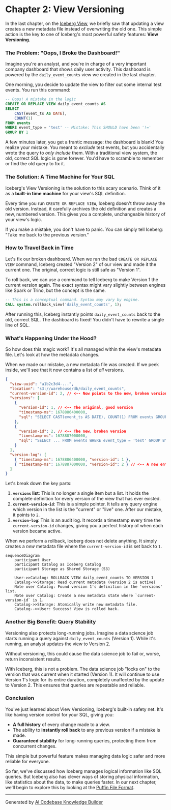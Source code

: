 # Chapter 2: View Versioning

In the last chapter, on the [Iceberg View](01_iceberg_view_.md), we briefly saw that updating a view creates a new metadata file instead of overwriting the old one. This simple action is the key to one of Iceberg's most powerful safety features: **View Versioning**.

### The Problem: "Oops, I Broke the Dashboard!"

Imagine you're an analyst, and you're in charge of a very important company dashboard that shows daily user activity. This dashboard is powered by the `daily_event_counts` view we created in the last chapter.

One morning, you decide to update the view to filter out some internal test events. You run this command:

```sql
-- Oops! A mistake in the logic
CREATE OR REPLACE VIEW daily_event_counts AS
SELECT
    CAST(event_ts AS DATE),
    COUNT(1)
FROM events
WHERE event_type = 'test' -- Mistake: This SHOULD have been '!='
GROUP BY 1
```

A few minutes later, you get a frantic message: the dashboard is blank! You realize your mistake. You meant to *exclude* test events, but you accidentally wrote the query to *only include* them. With a traditional view system, the old, correct SQL logic is gone forever. You'd have to scramble to remember or find the old query to fix it.

### The Solution: A Time Machine for Your SQL

Iceberg's View Versioning is the solution to this scary scenario. Think of it as a **built-in time machine** for your view's SQL definition.

Every time you run `CREATE OR REPLACE VIEW`, Iceberg doesn't throw away the old version. Instead, it carefully archives the old definition and creates a new, numbered version. This gives you a complete, unchangeable history of your view's logic.

If you make a mistake, you don't have to panic. You can simply tell Iceberg: "Take me back to the previous version."

### How to Travel Back in Time

Let's fix our broken dashboard. When we ran the bad `CREATE OR REPLACE VIEW` command, Iceberg created "Version 2" of our view and made it the current one. The original, correct logic is still safe as "Version 1".

To roll back, we can use a command to tell Iceberg to make Version 1 the current version again. The exact syntax might vary slightly between engines like Spark or Trino, but the concept is the same.

```sql
-- This is a conceptual command. Syntax may vary by engine.
CALL system.rollback_view('daily_event_counts', 1);
```

After running this, Iceberg instantly points `daily_event_counts` back to the old, correct SQL. The dashboard is fixed! You didn't have to rewrite a single line of SQL.

### What's Happening Under the Hood?

So how does this magic work? It's all managed within the view's metadata file. Let's look at how the metadata changes.

When we made our mistake, a new metadata file was created. If we peek inside, we'll see that it now contains a list of *all* versions.

```json
{
  "view-uuid": "a1b2c3d4-...",
  "location": "s3://warehouse/db/daily_event_counts",
  "current-version-id": 2, // <-- Now points to the new, broken version
  "versions": [
    {
      "version-id": 1, // <-- The original, good version
      "timestamp-ms": 1678886400000,
      "sql": "SELECT CAST(event_ts AS DATE), COUNT(1) FROM events GROUP BY 1"
    },
    {
      "version-id": 2, // <-- The new, broken version
      "timestamp-ms": 1678887000000,
      "sql": "SELECT ... FROM events WHERE event_type = 'test' GROUP BY 1"
    }
  ],
  "version-log": [
    { "timestamp-ms": 1678886400000, "version-id": 1 },
    { "timestamp-ms": 1678887000000, "version-id": 2 } // <-- A new entry logs the change
  ]
}
```

Let's break down the key parts:

1.  **`versions` list**: This is no longer a single item but a list. It holds the complete definition for every version of the view that has ever existed.
2.  **`current-version-id`**: This is a simple pointer. It tells any query engine which version in the list is the "current" or "live" one. After our mistake, it points to `2`.
3.  **`version-log`**: This is an audit log. It records a timestamp every time the `current-version-id` changes, giving you a perfect history of when each version became active.

When we perform a rollback, Iceberg does not delete anything. It simply creates a *new* metadata file where the `current-version-id` is set back to `1`.

```mermaid
sequenceDiagram
    participant User
    participant Catalog as Iceberg Catalog
    participant Storage as Shared Storage (S3)

    User->>Catalog: ROLLBACK VIEW daily_event_counts TO VERSION 1
    Catalog->>Storage: Read current metadata (version 2 is active)
    Note over Catalog: Found version 1's definition in the 'versions' list.
    Note over Catalog: Create a new metadata state where `current-version-id` is 1.
    Catalog->>Storage: Atomically write new metadata file.
    Catalog-->>User: Success! View is rolled back.
```

### Another Big Benefit: Query Stability

Versioning also protects long-running jobs. Imagine a data science job starts running a query against `daily_event_counts` (Version 1). While it's running, an analyst updates the view to Version 2.

Without versioning, this could cause the data science job to fail or, worse, return inconsistent results.

With Iceberg, this is not a problem. The data science job "locks on" to the version that was current when it started (Version 1). It will continue to use Version 1's logic for its entire duration, completely unaffected by the update to Version 2. This ensures that queries are repeatable and reliable.

### Conclusion

You've just learned about View Versioning, Iceberg's built-in safety net. It's like having version control for your SQL, giving you:

*   **A full history** of every change made to a view.
*   The ability to **instantly roll back** to any previous version if a mistake is made.
*   **Guaranteed stability** for long-running queries, protecting them from concurrent changes.

This simple but powerful feature makes managing data logic safer and more reliable for everyone.

So far, we've discussed how Iceberg manages logical information like SQL queries. But Iceberg also has clever ways of storing physical information, like statistics about the data, to make queries faster. In our next chapter, we'll begin to explore this by looking at the [Puffin File Format](03_puffin_file_format_.md).

---

Generated by [AI Codebase Knowledge Builder](https://github.com/The-Pocket/Tutorial-Codebase-Knowledge)